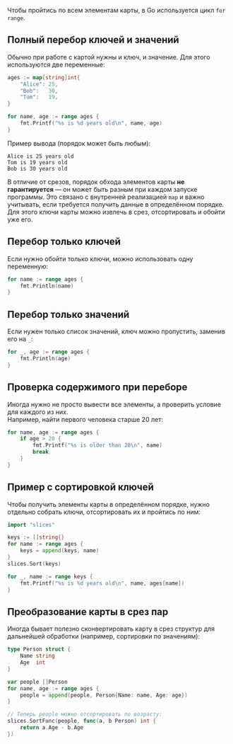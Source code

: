 Чтобы пройтись по всем элементам карты, в Go используется цикл `for range`.

## Полный перебор ключей и значений

Обычно при работе с картой нужны и ключ, и значение. Для этого используются две переменные:

```go
ages := map[string]int{
	"Alice": 25,
	"Bob":   30,
	"Tom":   19,
}

for name, age := range ages {
	fmt.Printf("%s is %d years old\n", name, age)
}
```

Пример вывода (порядок может быть любым):

```text
Alice is 25 years old
Tom is 19 years old
Bob is 30 years old
```

В отличие от срезов, порядок обхода элементов карты **не гарантируется** — он может быть разным при каждом запуске программы. Это связано с внутренней реализацией `map` и важно учитывать, если требуется получить данные в определённом порядке. Для этого ключи карты можно извлечь в срез, отсортировать и обойти уже его.

## Перебор только ключей

Если нужно обойти только ключи, можно использовать одну переменную:

```go
for name := range ages {
	fmt.Println(name)
}
```

## Перебор только значений

Если нужен только список значений, ключ можно пропустить, заменив его на `_`:

```go
for _, age := range ages {
	fmt.Println(age)
}
```

## Проверка содержимого при переборе

Иногда нужно не просто вывести все элементы, а проверить условие для каждого из них.  
Например, найти первого человека старше 20 лет:

```go
for name, age := range ages {
	if age > 20 {
		fmt.Printf("%s is older than 20\n", name)
		break
	}
}
```

## Пример с сортировкой ключей

Чтобы получить элементы карты в определённом порядке, нужно отдельно собрать ключи, отсортировать их и пройтись по ним:

```go
import "slices"

keys := []string{}
for name := range ages {
	keys = append(keys, name)
}
slices.Sort(keys)

for _, name := range keys {
	fmt.Printf("%s is %d years old\n", name, ages[name])
}
```

## Преобразование карты в срез пар

Иногда бывает полезно сконвертировать карту в срез структур для дальнейшей обработки (например, сортировки по значениям):

```go
type Person struct {
	Name string
	Age  int
}

var people []Person
for name, age := range ages {
	people = append(people, Person{Name: name, Age: age})
}

// Теперь people можно отсортировать по возрасту:
slices.SortFunc(people, func(a, b Person) int {
	return a.Age - b.Age
})
```
